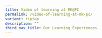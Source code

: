 ```yaml
---
title: Video of learning at MK@PC
permalink: /video-of-learning-at-mk-pc/
variant: tiptap
description: ""
third_nav_title: Our Learning Experiences
---
```

